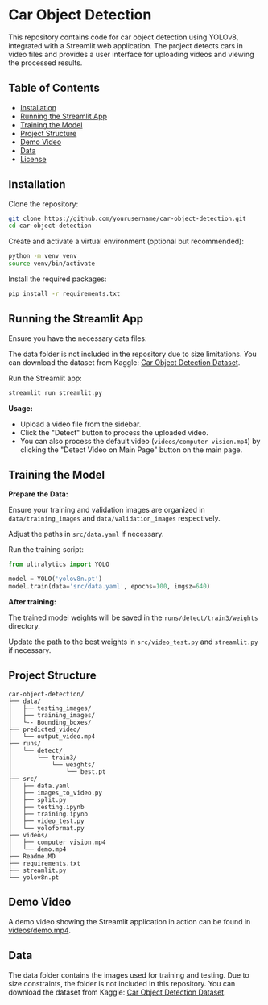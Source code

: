 # Car Object Detection

This repository contains code for car object detection using YOLOv8, integrated with a Streamlit web application. The project detects cars in video files and provides a user interface for uploading videos and viewing the processed results.

## Table of Contents
- [Installation](#installation)
- [Running the Streamlit App](#running-the-streamlit-app)
- [Training the Model](#training-the-model)
- [Project Structure](#project-structure)
- [Demo Video](#demo-video)
- [Data](#data)
- [License](#license)

## Installation

Clone the repository:

```bash
git clone https://github.com/yourusername/car-object-detection.git
cd car-object-detection
```

Create and activate a virtual environment (optional but recommended):

```bash
python -m venv venv
source venv/bin/activate 
```

Install the required packages:
```bash
pip install -r requirements.txt
```

## Running the Streamlit App

Ensure you have the necessary data files:

The data folder is not included in the repository due to size limitations. You can download the dataset from Kaggle: [Car Object Detection Dataset](https://www.kaggle.com/dataset).

Run the Streamlit app:

```bash
streamlit run streamlit.py
```

**Usage:**
- Upload a video file from the sidebar.
- Click the "Detect" button to process the uploaded video.
- You can also process the default video (`videos/computer vision.mp4`) by clicking the "Detect Video on Main Page" button on the main page.

## Training the Model

**Prepare the Data:**

Ensure your training and validation images are organized in `data/training_images` and `data/validation_images` respectively.

Adjust the paths in `src/data.yaml` if necessary.

Run the training script:

```python
from ultralytics import YOLO

model = YOLO('yolov8n.pt')
model.train(data='src/data.yaml', epochs=100, imgsz=640)
```

**After training:**

The trained model weights will be saved in the `runs/detect/train3/weights` directory.

Update the path to the best weights in `src/video_test.py` and `streamlit.py` if necessary.

## Project Structure

```
car-object-detection/
├── data/
│   ├── testing_images/
│   ├── training_images/
│   └-- Bounding_boxes/
├── predicted_video/
│   └── output_video.mp4
├── runs/
│   └── detect/
│       └── train3/
│           └── weights/
│               └── best.pt
├── src/
│   ├── data.yaml
│   ├── images_to_video.py
│   ├── split.py
│   ├── testing.ipynb
│   ├── training.ipynb
│   ├── video_test.py
│   └── yoloformat.py
├── videos/
│   ├── computer vision.mp4
│   └── demo.mp4
├── Readme.MD
├── requirements.txt
├── streamlit.py
└── yolov8n.pt
```

## Demo Video

A demo video showing the Streamlit application in action can be found in [videos/demo.mp4](videos/demo.mp4).

## Data

The data folder contains the images used for training and testing. Due to size constraints, the folder is not included in this repository. You can download the dataset from Kaggle: [Car Object Detection Dataset](https://www.kaggle.com/dataset).

